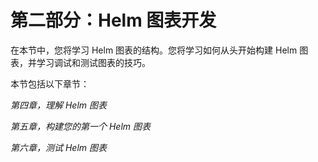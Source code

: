 # 第二部分：Helm 图表开发

在本节中，您将学习 Helm 图表的结构。您将学习如何从头开始构建 Helm 图表，并学习调试和测试图表的技巧。

本节包括以下章节：

*第四章，理解 Helm 图表*

*第五章，构建您的第一个 Helm 图表*

*第六章，测试 Helm 图表*
